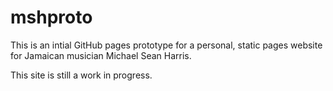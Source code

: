 # mshproto

This is an intial GitHub pages prototype for a personal, static pages website for Jamaican musician Michael Sean Harris.  

This site is still a work in progress.  
